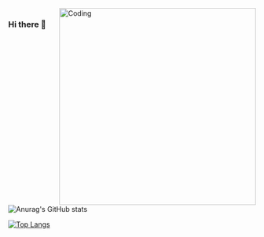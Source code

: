  <img align="right" alt="Coding" width="400" src="https://media3.giphy.com/media/QpVUMRUJGokfqXyfa1/giphy.gif?cid=ecf05e47off4dll6b9nyoy07696qhdquvuqtdh6n37jo9c0u&rid=giphy.gif&ct=g">

### Hi there 👋

![Anurag's GitHub stats](https://github-readme-stats.vercel.app/api?username=matiast02&count_private=true&theme=merko&border_color=21262d&hide=issues,contribs&show_icons=true&bg_color=DEG,020344,28b8d5&text_color=ffffff&icon_color=00ee6e)

[![Top Langs](https://github-readme-stats.vercel.app/api/top-langs/?username=matiast02&&langs_count=4&hide=C,C%2B%2B,Roff&&layout=compact)](https://github.com/matiast02/github-readme-stats)
<!--
**matiast02/matiast02** is a ✨ _special_ ✨ repository because its `README.md` (this file) appears on your GitHub profile.

Here are some ideas to get you started:

- 🔭 I’m currently working on ...
- 🌱 I’m currently learning ...
- 👯 I’m looking to collaborate on ...
- 🤔 I’m looking for help with ...
- 💬 Ask me about ...
- 📫 How to reach me: ...
- 😄 Pronouns: ...
- ⚡ Fun fact: ...
-->
